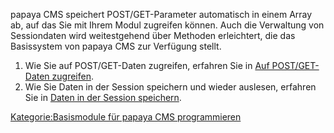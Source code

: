 
papaya CMS speichert POST/GET-Parameter automatisch in einem Array ab, auf das Sie mit Ihrem Modul zugreifen können. Auch die Verwaltung von Sessiondaten wird weitestgehend über Methoden erleichtert, die das Basissystem von papaya CMS zur Verfügung stellt.

1.  Wie Sie auf POST/GET-Daten zugreifen, erfahren Sie in [Auf POST/GET-Daten zugreifen](Auf_POST/GET-Daten_zugreifen "wikilink").
2.  Wie Sie Daten in der Session speichern und wieder auslesen, erfahren Sie in [Daten in der Session speichern](Daten_in_der_Session_speichern "wikilink").

[Kategorie:Basismodule für papaya CMS programmieren](export_de/Kategorie:Basismodule_fuer_papaya_CMS_programmieren)
